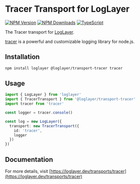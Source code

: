 # Tracer Transport for LogLayer

[![NPM Version](https://img.shields.io/npm/v/%40loglayer%2Ftransport-tracer)](https://www.npmjs.com/package/@loglayer/transport-tracer)
[![NPM Downloads](https://img.shields.io/npm/dm/%40loglayer%2Ftransport-tracer)](https://www.npmjs.com/package/@loglayer/transport-tracer)
[![TypeScript](https://img.shields.io/badge/%3C%2F%3E-TypeScript-%230074c1.svg)](http://www.typescriptlang.org/)

The Tracer transport for [LogLayer](https://loglayer.dev).

[tracer](https://www.npmjs.com/package/tracer) is a powerful and customizable logging library for node.js.

## Installation

```bash
npm install loglayer @loglayer/transport-tracer tracer
```

## Usage

```typescript
import { LogLayer } from 'loglayer'
import { TracerTransport } from '@loglayer/transport-tracer'
import tracer from 'tracer'

const logger = tracer.console()

const log = new LogLayer({
  transport: new TracerTransport({
    id: 'tracer',
    logger
  })
})
```

## Documentation

For more details, visit [https://loglayer.dev/transports/tracer](https://loglayer.dev/transports/tracer)
